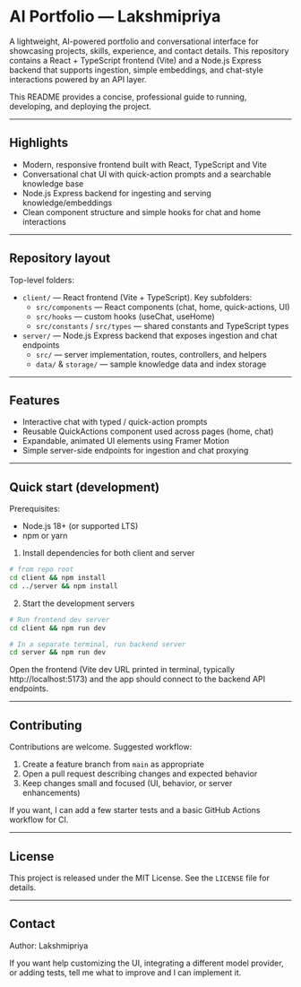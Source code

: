 # AI Portfolio — Lakshmipriya

A lightweight, AI-powered portfolio and conversational interface for showcasing projects, skills, experience, and contact details. This repository contains a React + TypeScript frontend (Vite) and a Node.js Express backend that supports ingestion, simple embeddings, and chat-style interactions powered by an API layer.

This README provides a concise, professional guide to running, developing, and deploying the project.

---

## Highlights

- Modern, responsive frontend built with React, TypeScript and Vite
- Conversational chat UI with quick-action prompts and a searchable knowledge base
- Node.js Express backend for ingesting and serving knowledge/embeddings
- Clean component structure and simple hooks for chat and home interactions

---

## Repository layout

Top-level folders:

- `client/` — React frontend (Vite + TypeScript). Key subfolders:
  - `src/components` — React components (chat, home, quick-actions, UI)
  - `src/hooks` — custom hooks (useChat, useHome)
  - `src/constants` / `src/types` — shared constants and TypeScript types
- `server/` — Node.js Express backend that exposes ingestion and chat endpoints
  - `src/` — server implementation, routes, controllers, and helpers
  - `data/` & `storage/` — sample knowledge data and index storage

---

## Features

- Interactive chat with typed / quick-action prompts
- Reusable QuickActions component used across pages (home, chat)
- Expandable, animated UI elements using Framer Motion
- Simple server-side endpoints for ingestion and chat proxying

---

## Quick start (development)

Prerequisites:

- Node.js 18+ (or supported LTS)
- npm or yarn

1. Install dependencies for both client and server

```bash
# from repo root
cd client && npm install
cd ../server && npm install
```

2. Start the development servers

```bash
# Run frontend dev server
cd client && npm run dev

# In a separate terminal, run backend server
cd server && npm run dev
```

Open the frontend (Vite dev URL printed in terminal, typically http://localhost:5173) and the app should connect to the backend API endpoints.

---

## Contributing

Contributions are welcome. Suggested workflow:

1. Create a feature branch from `main` as appropriate
2. Open a pull request describing changes and expected behavior
3. Keep changes small and focused (UI, behavior, or server enhancements)

If you want, I can add a few starter tests and a basic GitHub Actions workflow for CI.

---

## License

This project is released under the MIT License. See the `LICENSE` file for details.

---

## Contact

Author: Lakshmipriya

If you want help customizing the UI, integrating a different model provider, or adding tests, tell me what to improve and I can implement it.
